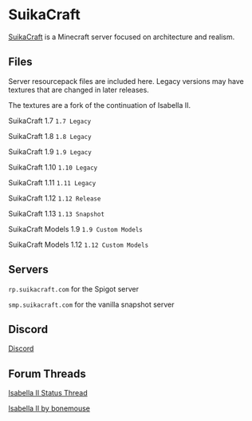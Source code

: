 # SuikaCraft

[SuikaCraft](http://suikacraft.com) is a Minecraft server focused on architecture and realism.

## Files

Server resourcepack files are included here.  Legacy versions may have textures that are changed in later releases.

The textures are a fork of the continuation of Isabella II.

SuikaCraft 1.7 `1.7 Legacy`

SuikaCraft 1.8 `1.8 Legacy`

SuikaCraft 1.9 `1.9 Legacy`

SuikaCraft 1.10 `1.10 Legacy`

SuikaCraft 1.11 `1.11 Legacy`

SuikaCraft 1.12 `1.12 Release`

SuikaCraft 1.13 `1.13 Snapshot`

SuikaCraft Models 1.9 `1.9 Custom Models`

SuikaCraft Models 1.12 `1.12 Custom Models`

## Servers

`rp.suikacraft.com` for the Spigot server

`smp.suikacraft.com` for the vanilla snapshot server

## Discord

[Discord](https://discord.gg/0zdNEkQle7Qg9C1H)

## Forum Threads

[Isabella II Status Thread](http://www.minecraftforum.net/forums/mapping-and-modding-java-edition/resource-packs/resource-pack-discussion/2745599)

[Isabella II by bonemouse](http://www.minecraftforum.net/forums/mapping-and-modding-java-edition/resource-packs/1226573)
